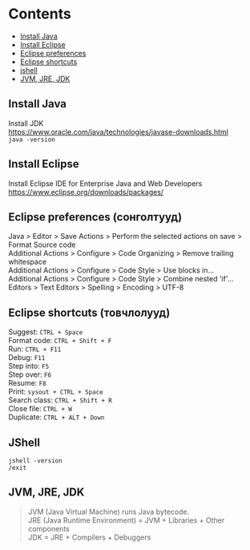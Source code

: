 # Contents
* [Install Java](#Install-Java)
* [Install Eclipse](#Install-Eclipse)
* [Eclipse preferences](#Eclipse-preferences-сонголтууд)
* [Eclipse shortcuts](#Eclipse-shortcuts-товчлолууд)
* [jshell](#jshell)
* [JVM, JRE, JDK](#jvm-jre-jdk)

## Install Java
Install JDK  
https://www.oracle.com/java/technologies/javase-downloads.html  
```java -version```  

## Install Eclipse
Install Eclipse IDE for Enterprise Java and Web Developers  
https://www.eclipse.org/downloads/packages/  

## Eclipse preferences (сонголтууд)
Java > Editor > Save Actions > Perform the selected actions on save > Format Source code  
Additional Actions > Configure > Code Organizing > Remove trailing whitespace  
Additional Actions > Configure > Code Style > Use blocks in...  
Additional Actions > Configure > Code Style > Combine nested 'if'...  
Editors > Text Editors > Spelling > Encoding > UTF-8  

## Eclipse shortcuts (товчлолууд)
Suggest: ```CTRL + Space```  
Format code: ```CTRL + Shift + F```  
Run: ```CTRL + F11```  
Debug: ```F11```  
Step into: ```F5```  
Step over: ```F6```  
Resume: ```F8```  
Print: ```sysout + CTRL + Space```  
Search class: ```CTRL + Shift + R```  
Close file: ```CTRL + W```  
Duplicate: ```CTRL + ALT + Down```  

## JShell
```jshell -version```  
```/exit```  

## JVM, JRE, JDK
> JVM (Java Virtual Machine) runs Java bytecode.  
> JRE (Java Runtime Environment) = JVM + Libraries + Other components  
> JDK = JRE + Compilers + Debuggers  




